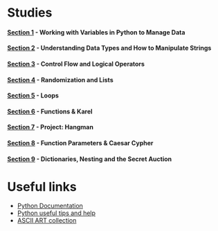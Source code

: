 # Studies
#### [Section 1](/day-1) - Working with Variables in Python to Manage Data
#### [Section 2](/day-2) - Understanding Data Types and How to Manipulate Strings
#### [Section 3](/day-3) - Control Flow and Logical Operators
#### [Section 4](/day-4) - Randomization and Lists
#### [Section 5](/day-5) - Loops
#### [Section 6](/day-6) - Functions & Karel
#### [Section 7](/day-7) - Project: Hangman
#### [Section 8](/day-8) - Function Parameters & Caesar Cypher
#### [Section 9](/day-9) - Dictionaries, Nesting and the Secret Auction

# Useful links
- [Python Documentation](https://docs.python.org/3/)
- [Python useful tips and help](https://www.askpython.com/)
- [ASCII ART collection](https://ascii.co.uk/art)